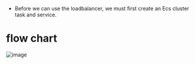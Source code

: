 * Before we can use the loadbalancer, we must first create an Ecs cluster task and service.

# flow chart

![image](https://user-images.githubusercontent.com/42309948/147048348-49f6d106-fa8e-4249-b1e1-2c42d92e42bf.png)
